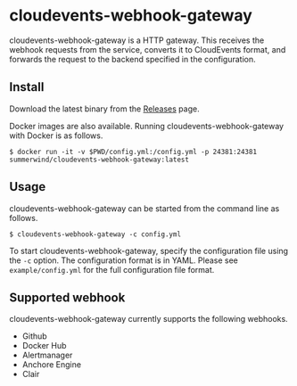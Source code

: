 # cloudevents-webhook-gateway

cloudevents-webhook-gateway is a HTTP gateway. This receives the webhook requests from the service, converts it to CloudEvents format, and forwards the request to the backend specified in the configuration.

## Install

Download the latest binary from the [Releases](https://github.com/summerwind/cloudevents-webhook-gateway/releases) page.

Docker images are also available. Running cloudevents-webhook-gateway with Docker is as follows.

```
$ docker run -it -v $PWD/config.yml:/config.yml -p 24381:24381 summerwind/cloudevents-webhook-gateway:latest
```

## Usage

cloudevents-webhook-gateway can be started from the command line as follows.

```
$ cloudevents-webhook-gateway -c config.yml
```

To start cloudevents-webhook-gateway, specify the configuration file using the `-c` option. The configuration format is in YAML. Please see `example/config.yml` for the full configuration file format.

## Supported webhook

cloudevents-webhook-gateway currently supports the following webhooks.

- Github
- Docker Hub
- Alertmanager
- Anchore Engine
- Clair
